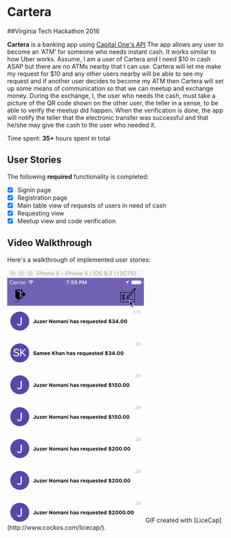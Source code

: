 # Cartera
##Virginia Tech Hackathon 2016

**Cartera** is a banking app using [Capital One's API](http://api.reimaginebanking.com/)
The app allows any user to become an ‘ATM’ for someone who needs instant cash. It works similar to how Uber works. Assume, I am a user of Cartera and I need $10 in cash ASAP but there are no ATMs nearby that I can use. Cartera will let me make my request for $10 and any other users nearby will be able to see my request and if another user decides to become my ATM then Cartera will set up some means of communication so that we can meetup and exchange money. During the exchange, I, the user
who needs the cash, must take a picture of the QR code shown on the other user, the teller in a sense, to be able to verify the meetup did happen. When the verification is done, the app will notify the teller that the electronic transfer was successful and that he/she may give the cash to the user who needed it.

Time spent: **35+** hours spent in total
## User Stories

The following **required** functionality is completed:

- [x] Signin page
- [x] Registration page
- [x] Main table view of requests of users in need of cash
- [x] Requesting view
- [x] Meetup view and code verification

## Video Walkthrough 

  Here's a walkthrough of implemented user stories:

  <img src='images/cartera.gif' title='Video Walkthrough' width='' alt='Video Walkthrough' />
  GIF created with [LiceCap](http://www.cockos.com/licecap/).

